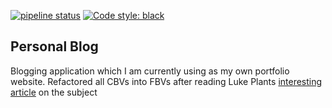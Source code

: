 [![pipeline status](https://gitlab.com/petersimpson/peterblog/badges/master/pipeline.svg)](https://gitlab.com/petersimpson/peterblog/commits/master)
[![Code style: black](https://img.shields.io/badge/code%20style-black-000000.svg)](https://github.com/psf/black)
## Personal Blog
Blogging application which I am currently using as my own portfolio website. 
Refactored all CBVs into FBVs after reading Luke Plants [interesting article](https://spookylukey.github.io/django-views-the-right-way/) on the subject
